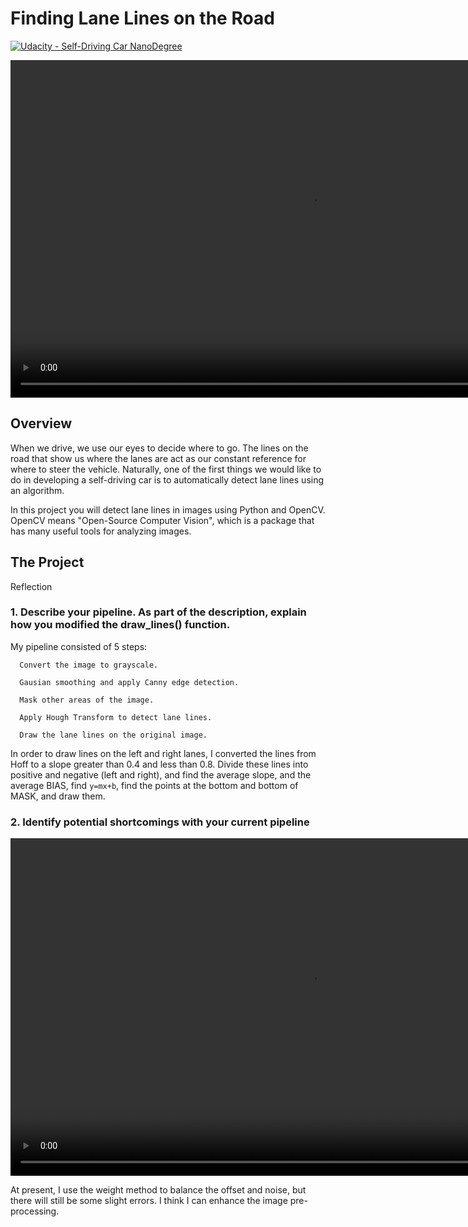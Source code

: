 # **Finding Lane Lines on the Road** 
[![Udacity - Self-Driving Car NanoDegree](https://s3.amazonaws.com/udacity-sdc/github/shield-carnd.svg)](http://www.udacity.com/drive)

<video width="960" height="540" controls>
  <source src="test_videos_output/solidYellowLeft.mp4" type="video/mp4">
</video>

Overview
---

When we drive, we use our eyes to decide where to go.  The lines on the road that show us where the lanes are act as our constant reference for where to steer the vehicle.  Naturally, one of the first things we would like to do in developing a self-driving car is to automatically detect lane lines using an algorithm.

In this project you will detect lane lines in images using Python and OpenCV.  OpenCV means "Open-Source Computer Vision", which is a package that has many useful tools for analyzing images.  


The Project
---
Reflection
### 1. Describe your pipeline. As part of the description, explain how you modified the draw_lines() function.

My pipeline consisted of 5 steps:
```
  Convert the image to grayscale.
  
  Gausian smoothing and apply Canny edge detection.
  
  Mask other areas of the image.
  
  Apply Hough Transform to detect lane lines.
  
  Draw the lane lines on the original image.
 ```
In order to draw lines on the left and right lanes, I converted the lines from Hoff to a slope greater than 0.4 and less than 0.8. Divide these lines into positive and negative (left and right), and find the average slope, and the average BIAS, find <code>y=mx+b</code>, find the points at the bottom and bottom of MASK, and draw them.

### 2. Identify potential shortcomings with your current pipeline

<video width="960" height="540" controls>
  <source src="test_videos_output/challenge.mp4" type="video/mp4">
</video>

At present, I use the weight method to balance the offset and noise, but there will still be some slight errors. I think I can enhance the image pre-processing.
